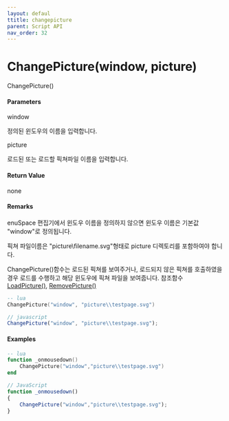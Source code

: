 ```yaml
---
layout: defaul
ttitle: changepicture
parent: Script API
nav_order: 32
---
```

# ChangePicture\(window, picture\)

ChangePicture\(\)

#### Parameters

window

정의된 윈도우의 이름을 입력합니다.

picture

로드된 또는 로드할 픽쳐파일 이름을 입력합니다.

#### Return Value

none

#### Remarks

enuSpace 편집기에서 윈도우 이름을 정의하지 않으면 윈도우 이름은 기본값 "window"로 정의됩니다.

픽쳐 파일이름은 "picture\filename.svg"형태로 picture 디렉토리를 포함하여야 합니다.

ChangePicture\(\)함수는 로드된 픽쳐를 보여주거나, 로드되지 않은 픽쳐를 호출하였을 경우 로드를 수행하고 해당 윈도우에 픽쳐 파일을 보여줍니다. 참조함수 [LoadPicture\(\)](/ScriptAPI\LoadPicture.html), [RemovePicture\(\)](/ScriptAPI\RemovePicture.html)

```lua
-- lua
ChangePicture("window", "picture\\testpage.svg")
```

```js
// javascript
ChangePicture("window", "picture\\testpage.svg");
```

#### 

#### Examples

```lua
-- lua
function _onmousedown()
    ChangePicture("window","picture\\testpage.svg")
end
```

```js
// JavaScript
function _onmousedown()
{    
    ChangePicture("window","picture\\testpage.svg");
}
```



